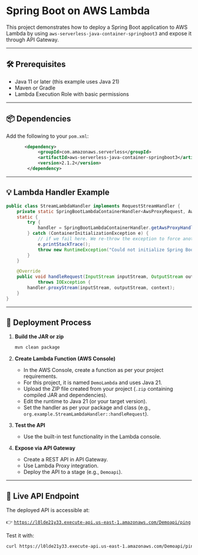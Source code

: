 # Spring Boot on AWS Lambda

This project demonstrates how to deploy a Spring Boot application to AWS Lambda by using `aws-serverless-java-container-springboot3` and expose it through API Gateway.

---
## 🛠 Prerequisites

- Java 11 or later (this example uses Java 21)
- Maven or Gradle
- Lambda Execution Role with basic permissions
---

## 📦 Dependencies

Add the following to your `pom.xml`:

```xml
       <dependency>
            <groupId>com.amazonaws.serverless</groupId>
            <artifactId>aws-serverless-java-container-springboot3</artifactId>
            <version>2.1.2</version>
        </dependency>
```

---

## 💡 Lambda Handler Example

```java
public class StreamLambdaHandler implements RequestStreamHandler {
    private static SpringBootLambdaContainerHandler<AwsProxyRequest, AwsProxyResponse> handler;
    static {
        try {
            handler = SpringBootLambdaContainerHandler.getAwsProxyHandler(Application.class);
        } catch (ContainerInitializationException e) {
            // if we fail here. We re-throw the exception to force another cold start
            e.printStackTrace();
            throw new RuntimeException("Could not initialize Spring Boot application", e);
        }
    }

    @Override
    public void handleRequest(InputStream inputStream, OutputStream outputStream, Context context)
            throws IOException {
        handler.proxyStream(inputStream, outputStream, context);
    }
}
```

---

## 🚀 Deployment Process

1. **Build the JAR or zip**
   ```bash
   mvn clean package
   ```

2. **Create Lambda Function (AWS Console)**
   - In the AWS Console, create a function as per your project requirements.
   - For this project, it is named `DemoLambda` and uses Java 21.
   - Upload the ZIP file created from your project (`.zip` containing compiled JAR and dependencies).
   - Edit the runtime to Java 21 (or your target version).
   - Set the handler as per your package and class (e.g., `org.example.StreamLambdaHandler::handleRequest`).

3. **Test the API**
   - Use the built-in test functionality in the Lambda console.

4. **Expose via API Gateway**
   - Create a REST API in API Gateway.
   - Use Lambda Proxy integration.
   - Deploy the API to a stage (e.g., `Demoapi`).

---

## 🔗 Live API Endpoint

The deployed API is accessible at:

👉 [`https://l0lde21y33.execute-api.us-east-1.amazonaws.com/Demoapi/ping`](https://l0lde21y33.execute-api.us-east-1.amazonaws.com/Demoapi/ping)

Test it with:

```bash
curl https://l0lde21y33.execute-api.us-east-1.amazonaws.com/Demoapi/ping
```
